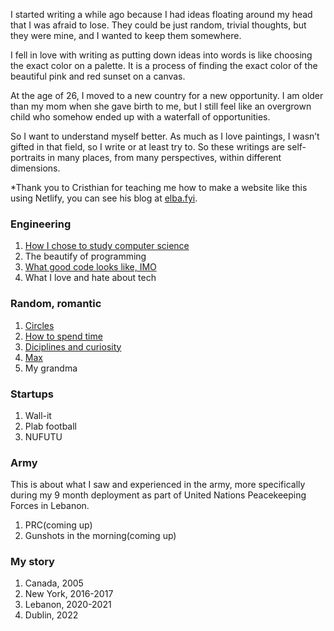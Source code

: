 I started writing a while ago because I had ideas floating around my head that I was afraid to lose. They could be just random, trivial thoughts, but they were mine, and I wanted to keep them somewhere. 

I fell in love with writing as putting down ideas into words is like choosing the exact color on a palette. It is a process of finding the exact color of the beautiful pink and red sunset on a canvas.

At the age of 26, I moved to a new country for a new opportunity. I am older than my mom when she gave birth to me, but I still feel like an overgrown child who somehow ended up with a waterfall of opportunities. 

So I want to understand myself better. As much as I love paintings, I wasn’t gifted in that field, so I write or at least try to. So these writings are self-portraits in many places, from many perspectives, within different dimensions.

*Thank you to Cristhian for teaching me how to make a website like this using Netlify, you can see his blog at [elba.fyi](https://www.elba.fyi/).

### Engineering
1. [How I chose to study computer science](/blog?post=computer-science)
2. The beautify of programming
3. [What good code looks like, IMO](/blog?post=good-code)
4. What I love and hate about tech

### Random, romantic
1. [Circles](/blog?post=circles)
2. [How to spend time](/blog?post=time)
3. [Diciplines and curiosity](/blog?post=discipline-and-curiosity)
4. [Max](/blog?post=max)
5. My grandma


### Startups
1. Wall-it
2. Plab football
3. NUFUTU

### Army
This is about what I saw and experienced in the army, more specifically during my 9 month deployment as part of United Nations Peacekeeping Forces in Lebanon.

1. PRC(coming up)
2. Gunshots in the morning(coming up)

### My story

1. Canada, 2005
2. New York, 2016-2017
3. Lebanon, 2020-2021
3. Dublin, 2022
